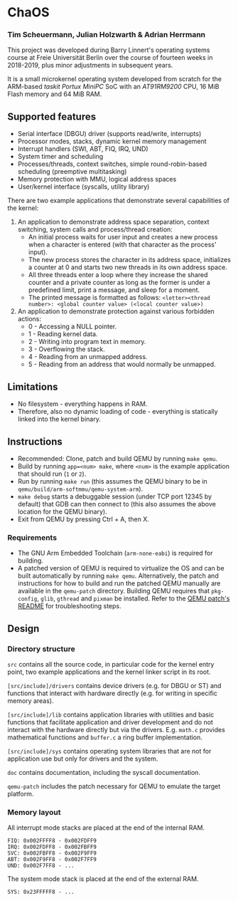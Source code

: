 # ChaOS

### Tim Scheuermann, Julian Holzwarth & Adrian Herrmann

This project was developed during Barry Linnert's operating systems course at Freie Universität
Berlin over the course of fourteen weeks in 2018-2019, plus minor adjustments in subsequent years.

It is a small microkernel operating system developed from scratch for the ARM-based *taskit Portux MiniPC* 
SoC with an *AT91RM9200* CPU, 16 MiB Flash memory and 64 MiB RAM.

## Supported features

* Serial interface (DBGU) driver (supports read/write, interrupts)
* Processor modes, stacks, dynamic kernel memory management
* Interrupt handlers (SWI, ABT, FIQ, IRQ, UND)
* System timer and scheduling
* Processes/threads, context switches, simple round-robin-based scheduling (preemptive multitasking)
* Memory protection with MMU, logical address spaces
* User/kernel interface (syscalls, utility library)

There are two example applications that demonstrate several capabilities of the kernel:

1. An application to demonstrate address space separation, context switching, system calls and
   process/thread creation:
    * An initial process waits for user input and creates a new process when a character is entered
      (with that character as the process' input).
    * The new process stores the character in its address space, initializes a counter at 0 and
      starts two new threads in its own address space.
    * All three threads enter a loop where they increase the shared counter and a private counter as
      long as the former is under a predefined limit, print a message, and sleep for a moment.
    * The printed message is formatted as follows:
      `<letter><thread number>: <global counter value> (<local counter value>)`
2. An application to demonstrate protection against various forbidden actions:
    * 0 - Accessing a NULL pointer.
    * 1 - Reading kernel data.
    * 2 - Writing into program text in memory.
    * 3 - Overflowing the stack.
    * 4 - Reading from an unmapped address.
    * 5 - Reading from an address that would normally be unmapped.

## Limitations

* No filesystem - everything happens in RAM.
* Therefore, also no dynamic loading of code - everything is statically linked into the kernel binary.

## Instructions

* Recommended: Clone, patch and build QEMU by running `make qemu`.
* Build by running `app=<num> make`, where `<num>` is the example application that should run (`1` or `2`).
* Run by running `make run` (this assumes the QEMU binary to be in `qemu/build/arm-softmmu/qemu-system-arm`).
* `make debug` starts a debuggable session (under TCP port 12345 by default) that GDB can then
  connect to (this also assumes the above location for the QEMU binary).
* Exit from QEMU by pressing Ctrl + A, then X.

### Requirements

* The GNU Arm Embedded Toolchain (`arm-none-eabi`) is required for building.
* A patched version of QEMU is required to virtualize the OS and can be built automatically by
  running `make qemu`. Alternatively, the patch and instructions for how to build and run the
  patched QEMU manually are available in the `qemu-patch` directory. Building QEMU requires that
  `pkg-config`, `glib`, `gthread` and `pixman` be installed. Refer to the
  [QEMU patch's README](qemu-patch/README.md) for troubleshooting steps.

## Design

### Directory structure

`src` contains all the source code, in particular code for the kernel entry point, two example
applications and the kernel linker script in its root.

`[src/include]/drivers` contains device drivers (e.g. for DBGU or ST) and functions that interact
with hardware directly (e.g. for writing in specific memory areas).

`[src/include]/lib` contains application libraries with utilities and basic functions that
facilitate application and driver development and do not interact with the hardware directly but via
the drivers. E.g. `math.c` provides mathematical functions and `buffer.c` a ring buffer implementation.

`[src/include]/sys` contains operating system libraries that are not for application use but only
for drivers and the system.

`doc` contains documentation, including the syscall documentation.

`qemu-patch` includes the patch necessary for QEMU to emulate the target platform.

### Memory layout

All interrupt mode stacks are placed at the end of the internal RAM.

```
FIQ: 0x002FFFF8 - 0x002FDFF9
IRQ: 0x002FDFF8 - 0x002FBFF9
SVC: 0x002FBFF8 - 0x002F9FF9
ABT: 0x002F9FF8 - 0x002F7FF9
UND: 0x002F7FF8 - ...
```

The system mode stack is placed at the end of the external RAM.

```
SYS: 0x23FFFFF8 - ...
```
